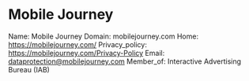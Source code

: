 
# Mobile Journey

Name: Mobile Journey
Domain: mobilejourney.com
Home: https://mobilejourney.com/
Privacy_policy: https://mobilejourney.com/Privacy-Policy
Email: dataprotection@mobilejourney.com
Member_of: Interactive Advertising Bureau (IAB)
